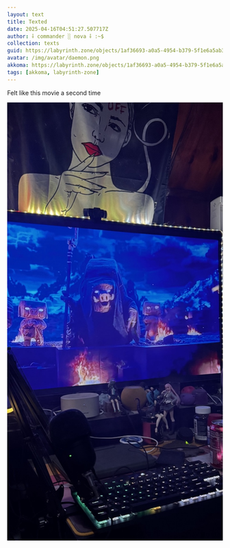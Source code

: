 ```yaml
---
layout: text
title: Texted
date: 2025-04-16T04:51:27.507717Z
author: ⸸ commander ░ nova ⸸ :~$
collection: texts
guid: https://labyrinth.zone/objects/1af36693-a0a5-4954-b379-5f1e6a5ab360
avatar: /img/avatar/daemon.png
akkoma: https://labyrinth.zone/objects/1af36693-a0a5-4954-b379-5f1e6a5ab360
tags: [akkoma, labyrinth-zone]
---
```


<p>Felt like this movie a second time</p><img src="/assets/text_media/155df4c5683c13a398882b60271730d896974cb1d945c0f9cdc5edffa473eea5.53B7D7C3-F4B2-4AC6-9DF9-914EFB5470E9" alt="" />